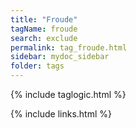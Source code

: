 ```yaml
---
title: "Froude"
tagName: froude
search: exclude
permalink: tag_froude.html
sidebar: mydoc_sidebar
folder: tags
---
```

{% include taglogic.html %}

{% include links.html %}
